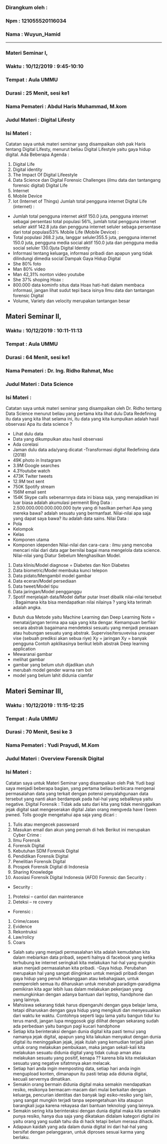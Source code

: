 ### Dirangkum oleh :
### Npm			: 121055520116034
### Nama		: Wuyun_Hamid
***	
### Materi Seminar I,
### Waktu			: 10/12/2019 : 9:45-10:10
### Tempat		: Aula UMMU
### Durasi 		: 25 Menit, sesi ke1
### Nama Pemateri 	: Abdul Haris Muhammad, M.kom
### Judul Materi 		: Digital Lifesty
### Isi Materi			:
Catatan saya untuk materi seminar yang disampaikan oleh pak Haris tentang Digital Lifesty, 
menurut beliau Digital Lifestyle yaitu gaya hidup digital.
Ada Beberapa Agenda :
1. Digital Life
2. Digital identity
3. The Impact Of Digital Lifeestyle
4. Data Science dan Digital Forensic Challenges (ilmu data dan tantangang forensic digital)
Digital Life
1. Internet
2. Mobile Device
3. Iot (Internet of Things) Jumlah total pengguna internet 
Digital Life (internet) :
- Jumlah total pengguna internet aktif 150.0 juta, pengguna internet sebagai persentasi total populasi 56%, 
jumlah total pengguna internet seluler aktif 142.8 juta dan pengguna internet seluler sebaga persentase dari total populasi53%
Mobile Life (Mobile Device) :
- Total populasi 268.2 juta, langgar seluler355.5 juta, pengguna internet 150.0 juta, 
pengguna media social aktif 150.0 juta dan pengguna media social seluler 130.0juta
Digital Identity
- Informasi tentang keluarga, informasi pribadi dan apapun yang tidak dilindungi dimedia social
Dampak Gaya Hidup Digital
- She 80% foto 
- Man 80% video 
- Man 42,31% nonton video youtube
- She 37% shoping
Hoax :
- 800.000 data kominfo situs data Hoax hati-hati dalam membaca informasi, jangan lihat sudut tepi baca isinya 
Ilmu data dan tantangan forensic Digital
- Volume, Variety dan velocity merupakan tantangan besar

## Materi Seminar II,
### Waktu			: 10/12/2019 : 10:11-11:13
### Tempat			: Aula UMMU
### Durasi 			: 64 Menit, sesi ke1
### Nama Pemateri 		: Dr. Ing. Ridho Rahmat, Msc
### Judul Materi 		: Data Science
### Isi Materi			:
Catatan saya untuk materi seminar yang disampaikan oleh Dr. Ridho tentang Data Science menurut beliau yang pertama kita 
lihat dulu Data Redefining itu data yang kita lihat selama ini, itu data yang kita kumpulkan adalah hasil observasi
Apa itu data science ?
- Lihat dulu data 
- Data yang dikumpulkan atau hasil observasi
- Ada corelasi
- Jaman dulu  data ada/yang dicatat 
-Transformasi digital
Redefining data (2018)
- 49K photo in Instagram
- 3.9M Google searches
- 4.3Youtube watch
- 473K Twiter tweets
- 12.9M text sent
- 750K Spotify stream
- 156M email sent 
- 154K Skype calls
sebenarnnya data ini biasa saja, yang menajadikan ini luar biasa adalah akumulasi permenit
Bing Data :
2.500.000.000.000.000.000 byte yang di hasilkan perhari
Apa yang mereka bawa? adalah sesuatu yang bermanfaat.
Nilai-nilai apa saja yang dapat saya bawa? itu adalah data sains.
Nilai Data :
- Pola
- Kelompok
- Kelas
- Komponen utama
- Komponen idependen
Nilai-nilai dan cara-cara : ilmu yang mencoba mencari nilai dari data agar bernilai bagai mana mengelola data science.
Nilai-nilai yang Diatur Sebelum Menghasilkan Model.
1. Data klinis/Model diagnose = Diabetes dan Non Diabetes
2. Data biometric/Model membuka kunci telepon
3. Data pidato/Mengambil model gambar
4. Data eceran/Model persediaan
5. Data tweet/Model tipu
6. Data jaringan/Model pengganggu
7. Spotif menjelajah data/Model daftar putar
Inset dibalik nilai-nilai tersebut :
Bagaimana kita bisa mendapatkan nilai nilainya ? yang kita terimah adalah angka.
- Butuh dua Metode yaitu Machine Learning dan Deep Learning
Note = menatai/jangan terima apa saja yang kita dengar. 
Kemampuan berfikir secara abstrak bagaimana mendeteksi sesuatu yang menjadi perasaan atau hubungan sesuatu yang abstrak.
Supervise/tersuvevisa unsuper vise (sebuah prediksi akan sebua riye)
Xy = jaringan
Xy = banyak pengguna
Contoh apklikasinya berikut lebih abstrak
Deep learning application
- Mewaranai gambar
- melihat gambar
- gambar yang belum utuh dijadikan utuh 
- merubah model gender warna ram bot 
- model yang belum lahit didunia ciamfar

## Materi Seminar III,
### Waktu 		: 10/12/2019 : 11:15-12:25
### Tempat 		: Aula UMMU
### Durasi 		: 70 Menit, Sesi ke 3
### Nama Pemateri 	: Yudi Prayudi, M.Kom
### Judul Materi		 : Overview Forensik Digital
### Isi Materi 		:
Catatan saya untuk Materi Seminar yang disampaikan oleh Pak Yudi bagi saya menjadi beberapa bagian,
yang pertama beliau berbicara mengenai permasalahan data yang terkait dengan potensi penyalahgunaan 
data tersebut yang nanti akan berdampak pada hal-hal yang sebaliknya yaitu negative.
Digital Forensik :
Tidak ada satu dari kita yang tidak meninggalkan jejak digital saat mengeserakan digital 
Jalan orang mengveda have I been pwned.
Tolls google mengetahui apa saja yang dicari :
1. Tulis atau mengecek passwoard
2. Masukan email dan akun yang pernah di hek
Berikut ini merupakan Cyber Crime :
1. Ilmu Forensik
2. Forensik Digital
3. Kebutuhan SDM Forensik Digital
4. Pendidikan Forensik Digital
5. Penelitian Forensik Digital
6. Prospek Forensik Digital di Indonesia
7. Sharing Knowledge
8. Asosiasi Forensik Digital Indonesia (AFDI)
Forensic dan Security :
- Security :
1. Proteksi – cantiol dan mainterance
2. Deteksi – re covery
- Forensic :
1. Crime/cases
2. Evidence
3. Rekontruksi
4. Law/rolicy
5. Coars
- Salah satu yang menjadi permasalahan kita adalah kemudahan kita dalam mebiarkan data pribadi,
seperti halnya di facebook yang ketika terhubung ke internet seringkali kita melakukan hal-hal 
yang mungkin akan menjadi permasalahan kita pribadi. 
-Gaya hidup. Perubahan merupakan hal yang sangat diinginkan untuk menjadi pribadi dengan gaya hidup yang penuh kebanggaan 
atau kebahagiaan, untuk  memperoleh semua itu diharuskan untuk merubah paradigm-paradigma pemikiran kita agar lebih luas 
dalam melakukan pekerjaan yang memungkinkan dengan adanya bantuan dari leptop, handphone dan yang lainnya.
- Mahsiswa sekarang tidak harus dipengaruhi dengan gaya belajar lama, tetapi diharuskan dengan gaya hidup yang mengikuti 
dan menyesuaikan dari waktu ke waktu. Contohnya seperti lagu lama yaitu bangun tidur ku terus mandi, 
jangan lupa mnggosok gigi dilihat dengan sekarang sudah ada perbedaan yaitu bangun pagi kucari handphone
- Setiap kita berinteraksi dengan dunia digital kita pasti temui yang namanya jejak digital, apapun yang kita lakukan menyakut 
dengan dunia digital itu  meninggalkan jejak, jejak itulah yang kemudian terjadi jalan untuk orang melakukan pembukaan,
maka jangan sekali-kali kita melakukan sesuatu didunia digital yang tidak cukup aman atau melakukan sesuatu yang positif, kenapa ??
karena bila kita melakukan sesuatu yang negative sifatmnya akan melacak.
- Setiap hari anda ingin memposting data, setiap hari anda ingin mengupload konten, dimanapun itu pasti tetap ada didunia digital, 
kecuali servernya dimatikan.
- Semakin orang bermain didunia digital maka semakin mendapatkan resiko, resikonya bermacam-macam dari mulai berkaitan dengan keluarga,
pencurian identitas dan banyak lagi esiko-resiko yang lain, yang sangat mungkin terjadi tanpa sepengetahuan kita ataupun barangkali 
juga karena rekayasa dari bantuan teknologi yang lainnya. 
- Semakin sering kita berinteraksi dengan dunia digital maka kita semakin punya resiko, hanya dua saja yang dikatakan didalam kategori
digital ini yaitu orang yang sudah tahu dia di hack tetapi belum merasa dihack.
- Adapaun kaidah yang ada dalam dunia digital ini dari hal-hal yang bersifat dengan pelanggaran, untuk diproses sesuai karma yang berlaku.
